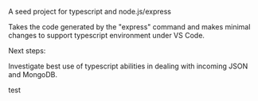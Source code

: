 A seed project for typescript and node.js/express

Takes the code generated by the "express" command and makes minimal 
changes to support typescript environment under VS Code.

Next steps:

Investigate best use of typescript abilities in dealing with
incoming JSON and MongoDB.


test